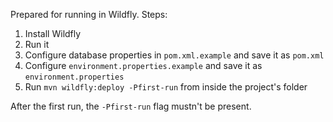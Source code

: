 Prepared for running in Wildfly. Steps:

1. Install Wildfly
2. Run it
3. Configure database properties in `pom.xml.example` and save it as `pom.xml`
4. Configure `environment.properties.example` and save it as `environment.properties`
5. Run `mvn wildfly:deploy -Pfirst-run` from inside the project's folder

After the first run, the `-Pfirst-run` flag mustn't be present.
